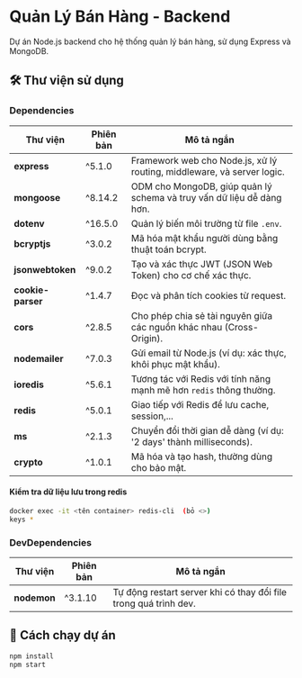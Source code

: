 # Quản Lý Bán Hàng - Backend

Dự án Node.js backend cho hệ thống quản lý bán hàng, sử dụng Express và MongoDB.

## 🛠️ Thư viện sử dụng

### Dependencies

| Thư viện          | Phiên bản | Mô tả ngắn                                                             |
| ----------------- | --------- | ---------------------------------------------------------------------- |
| **express**       | ^5.1.0    | Framework web cho Node.js, xử lý routing, middleware, và server logic. |
| **mongoose**      | ^8.14.2   | ODM cho MongoDB, giúp quản lý schema và truy vấn dữ liệu dễ dàng hơn.  |
| **dotenv**        | ^16.5.0   | Quản lý biến môi trường từ file `.env`.                                |
| **bcryptjs**      | ^3.0.2    | Mã hóa mật khẩu người dùng bằng thuật toán bcrypt.                     |
| **jsonwebtoken**  | ^9.0.2    | Tạo và xác thực JWT (JSON Web Token) cho cơ chế xác thực.              |
| **cookie-parser** | ^1.4.7    | Đọc và phân tích cookies từ request.                                   |
| **cors**          | ^2.8.5    | Cho phép chia sẻ tài nguyên giữa các nguồn khác nhau (Cross-Origin).   |
| **nodemailer**    | ^7.0.3    | Gửi email từ Node.js (ví dụ: xác thực, khôi phục mật khẩu).            |
| **ioredis**       | ^5.6.1    | Tương tác với Redis với tính năng mạnh mẽ hơn `redis` thông thường.    |
| **redis**         | ^5.0.1    | Giao tiếp với Redis để lưu cache, session,...                          |
| **ms**            | ^2.1.3    | Chuyển đổi thời gian dễ dàng (ví dụ: '2 days' thành milliseconds).     |
| **crypto**        | ^1.0.1    | Mã hóa và tạo hash, thường dùng cho bảo mật.                           |

#### Kiểm tra dữ liệu lưu trong redis

```bash
docker exec -it <tên container> redis-cli  (bỏ <>)
keys *
```

### DevDependencies

| Thư viện    | Phiên bản | Mô tả ngắn                                                       |
| ----------- | --------- | ---------------------------------------------------------------- |
| **nodemon** | ^3.1.10   | Tự động restart server khi có thay đổi file trong quá trình dev. |

## 🚀 Cách chạy dự án

```bash
npm install
npm start
```
